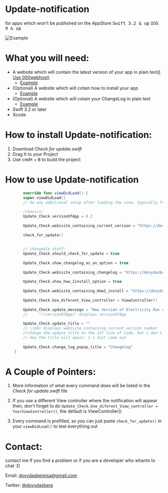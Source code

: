 # Update-notification
for apps which won't be published on the AppStore 
<kbd>Swift 3.2 & up</kbd>   <kbd>IOS 9 & up</kbd>

![Example](https://github.com/dovydasbereisa/Update-notification/blob/master/Example.png?raw=true)

# What you will need:
- A website which will contain the latest version of your app in plain text[(I Use 000webhost)](https://www.000webhost.com/)
  - [Example](https://dovydasberei.000webhostapp.com/public.html) 
- (Optional) A website which will cotain how to install your app 
  - [Example](https://dovydasberei.000webhostapp.com/how%20to%20install.html) 
- (Optional) A website which will cotain your ChangeLog in plain text
  - [Example](https://dovydasberei.000webhostapp.com/electricity%20run%20change%20log.html) 
- Swift 3.2 or later
- Xcode 
  
  
# How to install Update-notification:
1. Download *Check for update.swift*
2. Drag It to your Project
3. Use <kbd>cmd⌘</kbd> + <kbd>B</kbd> to build the project

# How to use Update-notification

``` Swift
        override func viewDidLoad() {
        super.viewDidLoad()
        // Do any additional setup after loading the view, typically from a nib.
        
        //basics:
        Update_Check.versionOfApp = 0.2
        
        Update_Check.webisite_containing_current_version = "https://dovydasberei.000webhostapp.com/public.html"
        
        check_for_update()
        
        
        // changable stuff:
        Update_Check.should_check_for_update = true
        
        Update_Check.show_changelog_as_an_option = true
        
        Update_Check.webisite_containing_changelog = "https://dovydasberei.000webhostapp.com/electricity%20run%20change%20log.html"
        
        Update_Check.show_how_2install_option = true
        
        Update_Check.webisite_containing_How2_install = "https://dovydasberei.000webhostapp.com/how%20to%20install.html"
        
        Update_Check.Use_diferent_View_controller = ViewController()
        
        Update_Check.update_messege = "New Version of Electricity Run came out,  please update to it when posible :)                                                                                                                                                                              CURENT VERSION: \(Update_Check.versionOfApp)                                                     -Admin"
        //     "\(versionOfApp)" displays versionOfApp
        
        Update_Check.update_title = ""
        // \(pm) displays webisite_containing_current_version number
        //change the update title on the 137 line of code, but i don't recomend to change it
        // How the title will apear: 1.1 Just came out
        
        Update_Check.change_log_popup_title = "Changelog"
    }
```

# A Couple of Pointers:
1. More information of what every command does will be listed in the *Check for update.swift* file

2. If you use a different View controller where the notification will appear then, don't forget to do `Update_Check.Use_diferent_View_controller = YourViewController()`, the default is ViewController()

3. Every command is prefilled, so you can just paste `check_for_update()` in your `viewDidLoad()` to test everything out

# Contact:
contact me if you find a problem or if you are a developer who whants to chat :D

Email: dovydasbereisa@gmail.com

Twitter: [@dovydasbere](https://twitter.com/dovydasbere)
